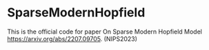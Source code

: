# SparseModernHopfield
This is the official code for paper On Sparse Modern Hopfield Model https://arxiv.org/abs/2207.09705. (NIPS2023)
